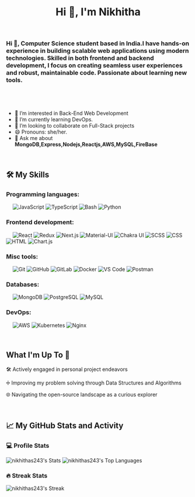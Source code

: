 <h1 align="center">Hi 👋, I'm Nikhitha</h1>





&emsp;
<h3 align="left">Hi 👋, Computer Science student based in India.I have hands-on experience in building scalable web applications using modern technologies. Skilled in both frontend and backend development, I focus on creating seamless user experiences and robust, maintainable code. Passionate about learning new tools.</h3>

&emsp;
-------------------

- 👀 I’m interested in Back-End Web Development
- 🌱 I’m currently learning DevOps.
- 💞️ I’m looking to collaborate on Full-Stack projects
- 😄 Pronouns: she/her.
- 💬 Ask me about **MongoDB,Express,Nodejs,Reactjs,AWS,MySQL,FireBase**

&emsp;

## 🛠️ My Skills

### Programming languages:
&emsp;
![JavaScript](https://img.shields.io/badge/-JavaScript-000?&logo=JavaScript)
![TypeScript](https://img.shields.io/badge/-TypeScript-000?&logo=TypeScript&logoColor=007ACC)
![Bash](https://img.shields.io/badge/-Bash-000?&logo=GNU-Bash)
![Python](https://img.shields.io/badge/-Python-000?&logo=Python)
### Frontend development:
&emsp;
![React](https://img.shields.io/badge/-React-000?&logo=React)
![Redux](https://img.shields.io/badge/-Redux-000?&logo=Redux)
![Next.js](https://img.shields.io/badge/-Next.js-000?&logo=Next.js)
![Material-UI](https://img.shields.io/badge/-Material--UI-000?&logo=Material-UI)
![Chakra UI](https://img.shields.io/badge/-Chakra%20UI-000?&logo=Chakra-UI)
![SCSS](https://img.shields.io/badge/-SCSS-000?&logo=Sass)
![CSS](https://img.shields.io/badge/-CSS-000?&logo=CSS3)
![HTML](https://img.shields.io/badge/-HTML-000?&logo=HTML5)
![Chart.js](https://img.shields.io/badge/-Chart.js-000?&logo=Chart.js)
### Misc tools:
&emsp;
![Git](https://img.shields.io/badge/-Git-000?&logo=Git)
![GitHub](https://img.shields.io/badge/-GitHub-000?&logo=GitHub)
![GitLab](https://img.shields.io/badge/-GitLab-000?&logo=GitLab)
![Docker](https://img.shields.io/badge/-Docker-000?&logo=Docker)
![VS Code](https://img.shields.io/badge/-VS%20Code-000?&logo=Visual-Studio-Code)
![Postman](https://img.shields.io/badge/-Postman-000?&logo=Postman)

### Databases:
&emsp;
![MongoDB](https://img.shields.io/badge/-MongoDB-000?&logo=MongoDB)
![PostgreSQL](https://img.shields.io/badge/-PostgreSQL-000?&logo=PostgreSQL)
![MySQL](https://img.shields.io/badge/-MySQL-000?&logo=MySQL)

### DevOps:
&emsp;
![AWS](https://img.shields.io/badge/-AWS-000?&logo=Amazon%20AWS)
![Kubernetes](https://img.shields.io/badge/-Kubernetes-000?&logo=Kubernetes)
![Nginx](https://img.shields.io/badge/-Nginx-000?&logo=Nginx)

&emsp;

## What I'm Up To 🚀

🛠️ Actively engaged in personal project endeavors

➗ Improving my problem solving through Data Structures and Algorithms

🌐 Navigating the open-source landscape as a curious explorer

&emsp;

## 📈 My GitHub Stats and Activity

### 💻 Profile Stats

![nikhithas243's Stats](https://github-readme-stats.vercel.app/api?username=nikhithas243&theme=dark&show_icons=true&hide_border=true&count_private=true)
![nikhithas243's Top Languages](https://github-readme-stats.vercel.app/api/top-langs/?username=nikhithas243&theme=dark&show_icons=true&hide_border=true&layout=compact)

### 🔥 Streak Stats

![nikhithas243's Streak](https://github-readme-streak-stats.herokuapp.com/?user=nikhithas243&theme=dark&hide_border=true)





<!---
- 👋 Hi, I’m Nikhitha.
- 👀 I’m interested in ...
- 🌱 I’m currently learning ...
- 💞️ I’m looking to collaborate on ...
- 📫 How to reach me ...
- 😄 Pronouns: ...
- ⚡ Fun fact: ...

nikhithas243/nikhithas243 is a ✨ special ✨ repository because its `README.md` (this file) appears on your GitHub profile.
You can click the Preview link to take a look at your changes.
--->
